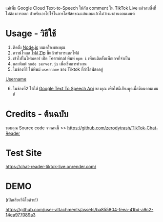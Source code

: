 แค่เพิ่ม Google Cloud Text-to-Speech ให้กับ comment ใน TikTok Live แล้วลบสิ่งที่ไม่ต้องการออก
สำหรับเอาไปใช้ในการไลฟ์สดขณะเล่นเกมแล้วไม่ว่างมาอ่านคอมเมนต์

# Usage - วิธีใช้
1. ติดตั้ง [Node.js](https://nodejs.org/) บนเครื่องของคุณ
2. ดาวน์โหลด [ไฟล์ Zip](https://github.com/Anas7487/TTS-Tiktok-Live-Chat.git) นี้แล้วทำการแตกไฟล์
3. เข้าไปในโฟลเดอร์ เปิด Terminal พิมพ์ `npm i` เพื่อนติดตั้งแพ็กเกจที่จำเป็น
4. และพิมพ์ `node server.js` เพื่อเริ่มการทำงาน
5. ในช่องที่1 ให้พิพม์ `username` ของ Tiktok ที่กำไลฟ์สดอยู่

[Username](https://github.com/user-attachments/assets/8edde539-3712-465a-8479-7b0dabc04ea6)

6. ในช่องที่2 ให้ใส่ [Google Text To Speech Api](https://cloud.google.com/text-to-speech?hl=en) ของคุณ เพื่อให้มีเสียงพูดเมื่อมีคนคอมเมนต์

# Credits - ต้นฉบับ
ขอบคุณ Source code จากคนนี้ >> https://github.com/zerodytrash/TikTok-Chat-Reader

# Test Site
https://chat-reader-tiktok-live.onrender.com/

# DEMO
 (เปิดเสียงวีดีโอด้วย!)
 
https://github.com/user-attachments/assets/ba855804-feea-41bd-a9c2-14ea977089a3
